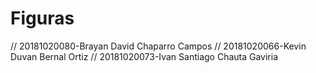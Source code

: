 # Figuras

// 20181020080-Brayan David Chaparro Campos
// 20181020066-Kevin Duvan Bernal Ortiz
// 20181020073-Ivan Santiago Chauta Gaviria
